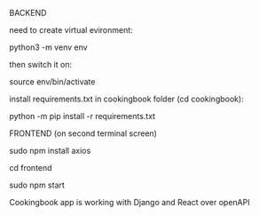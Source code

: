 BACKEND

need to create virtual evironment:

python3 -m venv env

then switch it on:

source env/bin/activate

install requirements.txt in cookingbook folder (cd cookingbook):

python -m pip install -r requirements.txt


FRONTEND (on second terminal screen)

sudo npm install axios

cd frontend

sudo npm start



Cookingbook app is working with Django and React over openAPI
